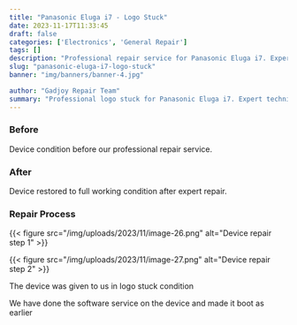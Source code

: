 ```yaml
---
title: "Panasonic Eluga i7 - Logo Stuck"
date: 2023-11-17T11:33:45
draft: false
categories: ['Electronics', 'General Repair']
tags: []
description: "Professional repair service for Panasonic Eluga i7. Expert diagnosis and quality repairs in Bangalore."
slug: "panasonic-eluga-i7-logo-stuck"
banner: "img/banners/banner-4.jpg"

author: "Gadjoy Repair Team"
summary: "Professional logo stuck for Panasonic Eluga i7. Expert technicians, quality parts, warranty included."
---
```



### Before

Device condition before our professional repair service.

### After

Device restored to full working condition after expert repair.

### Repair Process

{{< figure src="/img/uploads/2023/11/image-26.png" alt="Device repair step 1" >}}

{{< figure src="/img/uploads/2023/11/image-27.png" alt="Device repair step 2" >}}


The device was given to us in logo stuck condition

We have done the software service on the device and made it boot as earlier